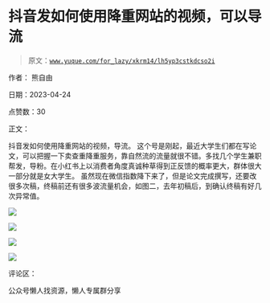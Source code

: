 # 抖音发如何使用降重网站的视频，可以导流

> 原文：[`www.yuque.com/for_lazy/xkrm14/lh5yp3cstkdcso2i`](https://www.yuque.com/for_lazy/xkrm14/lh5yp3cstkdcso2i)



作者： 熊自由



日期：2023-04-24



点赞数：30

<ne-hole id="uc8dae600" data-lake-id="uc8dae600">

正文：



抖音发如何使用降重网站的视频，导流。 这个号是刚起，最近大学生们都在写论文，可以把握一下卖查重降重服务，靠自然流的流量就很不错。多找几个学生兼职帮发，导粉。在小红书上以消费者角度真诚种草得到正反馈的概率更大，群体很大一部分就是女大学生。 虽然现在微信指数降下来了，但是论文完成撰写，还要改很多次稿，终稿前还有很多波流量机会，如图二，去年初稿后，到确认终稿有好几次异常值。



![](img/0706848d2fb5ccf28f0d14bb41cc45e5.png)



![](img/3527fa4ab8243b675b9cbdfb80ef3145.png)



![](img/44a2e3dc95affaf9212a81fc5b1f6e10.png)



![](img/248b0cb91434f3066f9c311af00797fb.png)

<ne-hole id="u96c34ea2" data-lake-id="u96c34ea2">

评论区：

<ne-hole id="u24c5982c" data-lake-id="u24c5982c">

公众号懒人找资源，懒人专属群分享

</ne-hole></ne-hole></ne-hole>